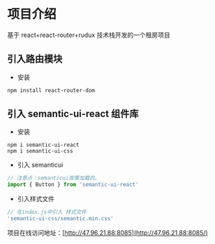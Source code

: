 # 项目介绍

基于 react+react-router+rudux 技术栈开发的一个租房项目

## 引入路由模块

- 安装

```bash
npm install react-router-dom
```

## 引入 semantic-ui-react 组件库

- 安装

```npm
npm i semantic-ui-react
npm i semantic-ui-css
```

- 引入 semanticui

```js
// 注意点：semanticui按需加载的。
import { Button } from 'semantic-ui-react'
```

- 引入样式文件

```js
// 在index.js中引入 样式文件
'semantic-ui-css/semantic.min.css'
```

项目在线访问地址：[http://47.96.21.88:8085](http://47.96.21.88:8085/)


